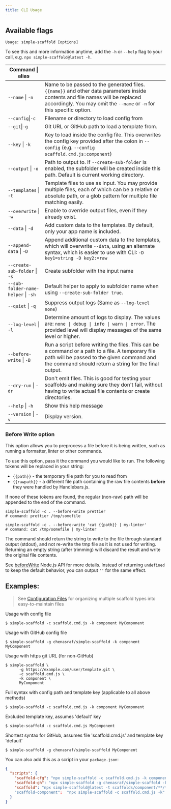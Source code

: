 ```yaml
---
title: CLI Usage
---
```


## Available flags

```text
Usage: simple-scaffold [options]
```

To see this and more information anytime, add the `-h` or `--help` flag to your call, e.g.
`npx simple-scaffold@latest -h`.

| Command \| alias                    |                                                                                                                                                                                                          |
| ----------------------------------- | -------------------------------------------------------------------------------------------------------------------------------------------------------------------------------------------------------- |
| `--name` \| `-n`                    | Name to be passed to the generated files. `{{name}}` and other data parameters inside contents and file names will be replaced accordingly. You may omit the `--name` or `-n` for this specific option.  |
| `--config`\|`-c`                    | Filename or directory to load config from                                                                                                                                                                |
| `--git`\|`-g`                       | Git URL or GitHub path to load a template from.                                                                                                                                                          |
| `--key` \| `-k`                     | Key to load inside the config file. This overwrites the config key provided after the colon in `--config` (e.g. `--config scaffold.cmd.js:component`)                                                    |
| `--output` \| `-o`                  | Path to output to. If `--create-sub-folder` is enabled, the subfolder will be created inside this path. Default is current working directory.                                                            |
| `--templates` \| `-t`               | Template files to use as input. You may provide multiple files, each of which can be a relative or absolute path, or a glob pattern for multiple file matching easily.                                   |
| `--overwrite` \| `-w`               | Enable to override output files, even if they already exist.                                                                                                                                             |
| `--data` \| `-d`                    | Add custom data to the templates. By default, only your app name is included.                                                                                                                            |
| `--append-data` \| `-D`             | Append additional custom data to the templates, which will overwrite `--data`, using an alternate syntax, which is easier to use with CLI: `-D key1=string -D key2:=raw`                                 |
| `--create-sub-folder` \| `-s`       | Create subfolder with the input name                                                                                                                                                                     |
| `--sub-folder-name-helper` \| `-sh` | Default helper to apply to subfolder name when using `--create-sub-folder true`.                                                                                                                         |
| `--quiet` \| `-q`                   | Suppress output logs (Same as `--log-level none`)                                                                                                                                                        |
| `--log-level` \| `-l`               | Determine amount of logs to display. The values are: `none \| debug \| info \| warn \| error`. The provided level will display messages of the same level or higher.                                     |
| `--before-write` \| `-B`            | Run a script before writing the files. This can be a command or a path to a file. A temporary file path will be passed to the given command and the command should return a string for the final output. |
| `--dry-run` \| `-dr`                | Don't emit files. This is good for testing your scaffolds and making sure they don't fail, without having to write actual file contents or create directories.                                           |
| `--help` \| `-h`                    | Show this help message                                                                                                                                                                                   |
| `--version` \| `-v`                 | Display version.                                                                                                                                                                                         |

### Before Write option

This option allows you to preprocess a file before it is being written, such as running a formatter,
linter or other commands.

To use this option, pass it the command you would like to run. The following tokens will be replaced
in your string:

- `{{path}}` - the temporary file path for you to read from
- `{{rawpath}}` - a different file path containing the raw file contents **before** they were
  handled by Handlebars.js.

If none of these tokens are found, the regular (non-raw) path will be appended to the end of the
command.

```shell
simple-scaffold -c . --before-write prettier
# command: prettier /tmp/somefile

simple-scaffold -c . --before-write 'cat {{path}} | my-linter'
# command: cat /tmp/somefile | my-linter
```

The command should return the string to write to the file through standard output (stdout), and not
re-write the tmp file as it is not used for writing. Returning an empty string (after trimming) will
discard the result and write the original file contents.

See
[beforeWrite](https://chenasraf.github.io/simple-scaffold/docs/api/interfaces/ScaffoldConfig#beforewrite)
Node.js API for more details. Instead of returning `undefined` to keep the default behavior, you can
output `''` for the same effect.

## Examples:

> See
> [Configuration Files](https://chenasraf.github.io/simple-scaffold/docs/usage/configuration_files)
> for organizing multiple scaffold types into easy-to-maintain files

Usage with config file

```shell
$ simple-scaffold -c scaffold.cmd.js -k component MyComponent
```

Usage with GitHub config file

```shell
$ simple-scaffold -g chenasraf/simple-scaffold -k component MyComponent
```

Usage with https git URL (for non-GitHub)

```shell
$ simple-scaffold \
      -g https://example.com/user/template.git \
      -c scaffold.cmd.js \
      -k component \
      MyComponent
```

Full syntax with config path and template key (applicable to all above methods)

```shell
$ simple-scaffold -c scaffold.cmd.js -k component MyComponent
```

Excluded template key, assumes 'default' key

```shell
$ simple-scaffold -c scaffold.cmd.js MyComponent
```

Shortest syntax for GitHub, assumes file 'scaffold.cmd.js' and template key 'default'

```shell
$ simple-scaffold -g chenasraf/simple-scaffold MyComponent
```

You can also add this as a script in your `package.json`:

```json
{
  "scripts": {
    "scaffold-cfg": "npx simple-scaffold -c scaffold.cmd.js -k component",
    "scaffold-gh": "npx simple-scaffold -g chenasraf/simple-scaffold -k component",
    "scaffold": "npx simple-scaffold@latest -t scaffolds/component/**/* -o src/components -d '{\"myProp\": \"propName\", \"myVal\": 123}'"
    "scaffold-component":  "npx simple-scaffold -c scaffold.cmd.js -k"
  }
}
```
